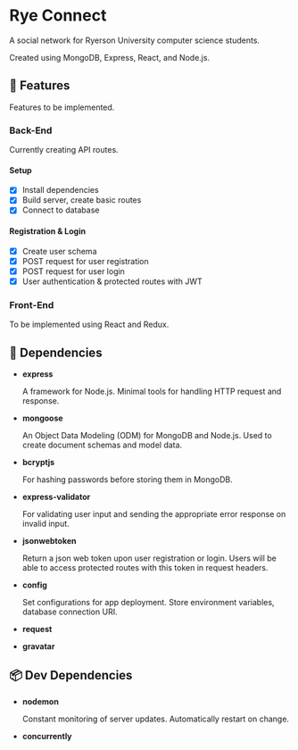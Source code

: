 # Rye Connect

A social network for Ryerson University computer science students.

Created using MongoDB, Express, React, and Node.js.

## 🧰 Features

Features to be implemented.

### Back-End

Currently creating API routes.

#### Setup

- [x] Install dependencies
- [x] Build server, create basic routes
- [x] Connect to database

#### Registration & Login

- [x] Create user schema
- [x] POST request for user registration
- [x] POST request for user login
- [x] User authentication & protected routes with JWT

### Front-End

To be implemented using React and Redux.

## 🔧 Dependencies

- **express**

  A framework for Node.js. Minimal tools for handling HTTP request and response.

- **mongoose**

  An Object Data Modeling (ODM) for MongoDB and Node.js. Used to create document schemas and model data.

- **bcryptjs**

  For hashing passwords before storing them in MongoDB.

- **express-validator**

  For validating user input and sending the appropriate error response on invalid input.

- **jsonwebtoken**

  Return a json web token upon user registration or login. Users will be able to access protected routes with this token in request headers.

- **config**

  Set configurations for app deployment. Store environment variables, database connection URI.

- **request**
- **gravatar**

## 📦 Dev Dependencies

- **nodemon**

  Constant monitoring of server updates. Automatically restart on change.

- **concurrently**

